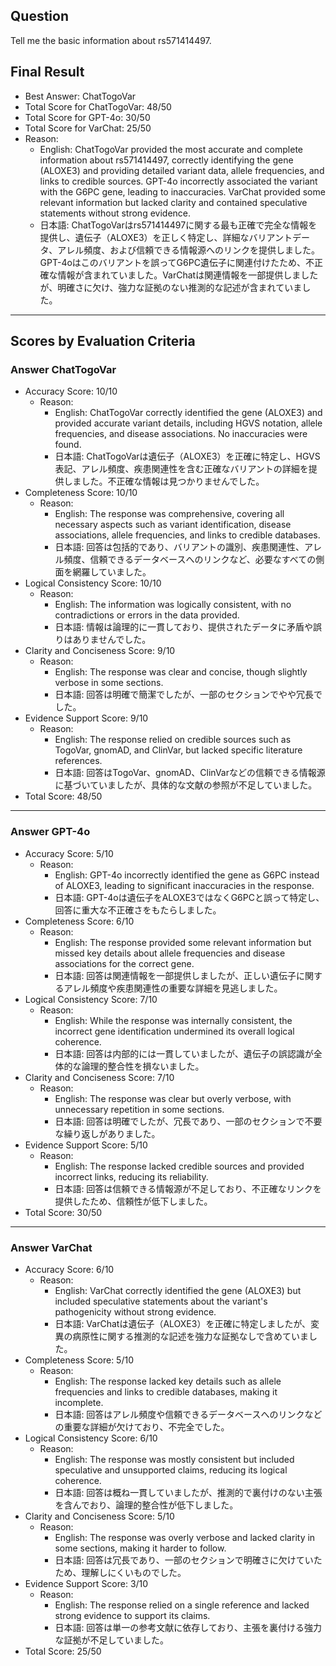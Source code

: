 ## Question

Tell me the basic information about rs571414497.

## Final Result

- Best Answer: ChatTogoVar
- Total Score for ChatTogoVar: 48/50
- Total Score for GPT-4o: 30/50
- Total Score for VarChat: 25/50
- Reason:
  - English: ChatTogoVar provided the most accurate and complete information about rs571414497, correctly identifying the gene (ALOXE3) and providing detailed variant data, allele frequencies, and links to credible sources. GPT-4o incorrectly associated the variant with the G6PC gene, leading to inaccuracies. VarChat provided some relevant information but lacked clarity and contained speculative statements without strong evidence.
  - 日本語: ChatTogoVarはrs571414497に関する最も正確で完全な情報を提供し、遺伝子（ALOXE3）を正しく特定し、詳細なバリアントデータ、アレル頻度、および信頼できる情報源へのリンクを提供しました。GPT-4oはこのバリアントを誤ってG6PC遺伝子に関連付けたため、不正確な情報が含まれていました。VarChatは関連情報を一部提供しましたが、明確さに欠け、強力な証拠のない推測的な記述が含まれていました。

---

## Scores by Evaluation Criteria

### Answer ChatTogoVar
- Accuracy Score: 10/10
  - Reason: 
    - English: ChatTogoVar correctly identified the gene (ALOXE3) and provided accurate variant details, including HGVS notation, allele frequencies, and disease associations. No inaccuracies were found.
    - 日本語: ChatTogoVarは遺伝子（ALOXE3）を正確に特定し、HGVS表記、アレル頻度、疾患関連性を含む正確なバリアントの詳細を提供しました。不正確な情報は見つかりませんでした。
- Completeness Score: 10/10
  - Reason: 
    - English: The response was comprehensive, covering all necessary aspects such as variant identification, disease associations, allele frequencies, and links to credible databases.
    - 日本語: 回答は包括的であり、バリアントの識別、疾患関連性、アレル頻度、信頼できるデータベースへのリンクなど、必要なすべての側面を網羅していました。
- Logical Consistency Score: 10/10
  - Reason: 
    - English: The information was logically consistent, with no contradictions or errors in the data provided.
    - 日本語: 情報は論理的に一貫しており、提供されたデータに矛盾や誤りはありませんでした。
- Clarity and Conciseness Score: 9/10
  - Reason: 
    - English: The response was clear and concise, though slightly verbose in some sections.
    - 日本語: 回答は明確で簡潔でしたが、一部のセクションでやや冗長でした。
- Evidence Support Score: 9/10
  - Reason: 
    - English: The response relied on credible sources such as TogoVar, gnomAD, and ClinVar, but lacked specific literature references.
    - 日本語: 回答はTogoVar、gnomAD、ClinVarなどの信頼できる情報源に基づいていましたが、具体的な文献の参照が不足していました。
- Total Score: 48/50

---

### Answer GPT-4o
- Accuracy Score: 5/10
  - Reason: 
    - English: GPT-4o incorrectly identified the gene as G6PC instead of ALOXE3, leading to significant inaccuracies in the response.
    - 日本語: GPT-4oは遺伝子をALOXE3ではなくG6PCと誤って特定し、回答に重大な不正確さをもたらしました。
- Completeness Score: 6/10
  - Reason: 
    - English: The response provided some relevant information but missed key details about allele frequencies and disease associations for the correct gene.
    - 日本語: 回答は関連情報を一部提供しましたが、正しい遺伝子に関するアレル頻度や疾患関連性の重要な詳細を見逃しました。
- Logical Consistency Score: 7/10
  - Reason: 
    - English: While the response was internally consistent, the incorrect gene identification undermined its overall logical coherence.
    - 日本語: 回答は内部的には一貫していましたが、遺伝子の誤認識が全体的な論理的整合性を損ないました。
- Clarity and Conciseness Score: 7/10
  - Reason: 
    - English: The response was clear but overly verbose, with unnecessary repetition in some sections.
    - 日本語: 回答は明確でしたが、冗長であり、一部のセクションで不要な繰り返しがありました。
- Evidence Support Score: 5/10
  - Reason: 
    - English: The response lacked credible sources and provided incorrect links, reducing its reliability.
    - 日本語: 回答は信頼できる情報源が不足しており、不正確なリンクを提供したため、信頼性が低下しました。
- Total Score: 30/50

---

### Answer VarChat
- Accuracy Score: 6/10
  - Reason: 
    - English: VarChat correctly identified the gene (ALOXE3) but included speculative statements about the variant's pathogenicity without strong evidence.
    - 日本語: VarChatは遺伝子（ALOXE3）を正確に特定しましたが、変異の病原性に関する推測的な記述を強力な証拠なしで含めていました。
- Completeness Score: 5/10
  - Reason: 
    - English: The response lacked key details such as allele frequencies and links to credible databases, making it incomplete.
    - 日本語: 回答はアレル頻度や信頼できるデータベースへのリンクなどの重要な詳細が欠けており、不完全でした。
- Logical Consistency Score: 6/10
  - Reason: 
    - English: The response was mostly consistent but included speculative and unsupported claims, reducing its logical coherence.
    - 日本語: 回答は概ね一貫していましたが、推測的で裏付けのない主張を含んでおり、論理的整合性が低下しました。
- Clarity and Conciseness Score: 5/10
  - Reason: 
    - English: The response was overly verbose and lacked clarity in some sections, making it harder to follow.
    - 日本語: 回答は冗長であり、一部のセクションで明確さに欠けていたため、理解しにくいものでした。
- Evidence Support Score: 3/10
  - Reason: 
    - English: The response relied on a single reference and lacked strong evidence to support its claims.
    - 日本語: 回答は単一の参考文献に依存しており、主張を裏付ける強力な証拠が不足していました。
- Total Score: 25/50